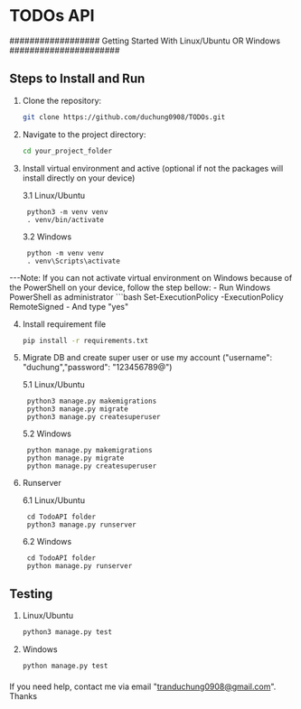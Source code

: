 # TODOs API 

################## Getting Started With Linux/Ubuntu OR Windows ######################
## Steps to Install and Run
1. Clone the repository:
   ```bash
   git clone https://github.com/duchung0908/TODOs.git


2. Navigate to the project directory:
    ```bash
    cd your_project_folder


3. Install virtual environment and active (optional if not the packages will install directly on your device)

    3.1 Linux/Ubuntu
    
        python3 -m venv venv
        . venv/bin/activate

    3.2 Windows
    
        python -m venv venv
        . venv\Scripts\activate 

---Note: If you can not activate virtual environment on Windows because of the PowerShell on your device, follow the step bellow:
    - Run Windows PowerShell as administrator
        ```bash
        Set-ExecutionPolicy -ExecutionPolicy RemoteSigned
    - And type "yes"

4. Install requirement file
    ```bash
    pip install -r requirements.txt

5. Migrate DB and create super user or use my account ("username": "duchung","password": "123456789@")

    5.1 Linux/Ubuntu

        python3 manage.py makemigrations
        python3 manage.py migrate
        python3 manage.py createsuperuser

    5.2 Windows

        python manage.py makemigrations
        python manage.py migrate
        python manage.py createsuperuser

6. Runserver

    6.1 Linux/Ubuntu

        cd TodoAPI folder
        python3 manage.py runserver

    6.2 Windows

        cd TodoAPI folder
        python manage.py runserver

## Testing
    
1. Linux/Ubuntu

    ```bash
    python3 manage.py test

2. Windows

    ```bash
    python manage.py test

#### 
If you need help, contact me via email "tranduchung0908@gmail.com". Thanks
####